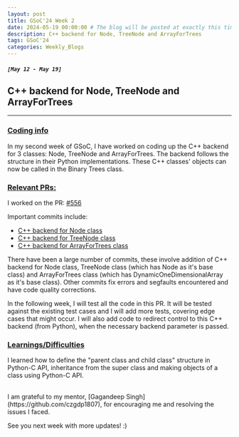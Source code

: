 ```yaml
---
layout: post
title: GSoC'24 Week 2
date: 2024-05-19 00:00:00 # The blog will be posted at exactly this time and date (based on the US time mostly)
description: C++ backend for Node, TreeNode and ArrayForTrees
tags: GSoC'24
categories: Weekly_Blogs
---
```


##### `[May 12 - May 19]`

## C++ backend for Node, TreeNode and ArrayForTrees

---
### <ins>Coding info</ins>

In my second week of GSoC, I have worked on coding up the C++ backend for 3 classes: Node, TreeNode and ArrayForTrees. The backend follows the structure in their Python implementations. These C++ classes' objects can now be called in the Binary Trees class. 

### <ins>Relevant PRs:</ins>

I worked on the PR: [#556](https://github.com/codezonediitj/pydatastructs/pull/556)

Important commits include:
- [C++ backend for Node class](https://github.com/codezonediitj/pydatastructs/pull/556/commits/46a65cf9d96f2405bc901e649ac2b31afd8efc3a)
- [C++ backend for TreeNode class](https://github.com/codezonediitj/pydatastructs/pull/556/commits/da8fb74b5443c5ae7867d5cdbf473b073597e8e7)
- [C++ backend for ArrayForTrees class](https://github.com/codezonediitj/pydatastructs/pull/556/commits/0665403a539f00d533df86458abccb60e654193d)

There have been a large number of commits, these involve addition of C++ backend for Node class, TreeNode class (which has Node as it's base class) and ArrayForTrees class (which has DynamicOneDimensionalArray as it's base class). Other commits fix errors and segfaults encountered and have code quality corrections.

In the following week, I will test all the code in this PR. It will be tested against the existing test cases and I will add more tests, covering edge cases that might occur. I will also add code to redirect control to this C++ backend (from Python), when the necessary backend parameter is passed.

### <ins>Learnings/Difficulties</ins>

I learned how to define the "parent class and child class" structure in Python-C API, inheritance from the super class and making objects of a class using Python-C API. 

<br>
I am grateful to my mentor, [Gagandeep Singh](https://github.com/czgdp1807), for encouraging me and resolving the issues I faced.

See you next week with more updates! :)